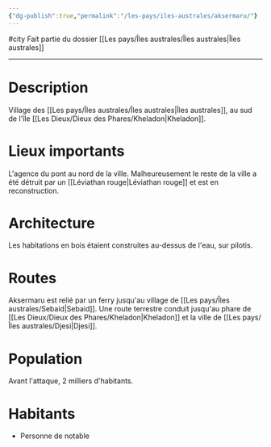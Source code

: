 ```yaml
---
{"dg-publish":true,"permalink":"/les-pays/iles-australes/aksermaru/"}
---
```


#city 
Fait partie du dossier [[Les pays/Îles australes/Îles australes\|Îles australes]]

-------

# Description
Village des [[Les pays/Îles australes/Îles australes\|Îles australes]], au sud de l'île [[Les Dieux/Dieux des Phares/Kheladon\|Kheladon]].
# Lieux importants
L'agence du pont au nord de la ville.
Malheureusement le reste de la ville a été détruit par un [[Léviathan rouge\|Léviathan rouge]] et est en reconstruction.
# Architecture
Les habitations en bois étaient construites au-dessus de l'eau, sur pilotis.
# Routes
Aksermaru est relié par un ferry jusqu'au village de [[Les pays/Îles australes/Sebaid\|Sebaid]].
Une route terrestre conduit jusqu'au phare de [[Les Dieux/Dieux des Phares/Kheladon\|Kheladon]] et la ville de [[Les pays/Îles australes/Djesi\|Djesi]].
# Population
Avant l'attaque, 2 milliers d'habitants.
# Habitants
- Personne de notable